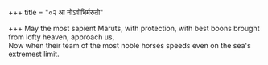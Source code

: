 +++
title = "०२ आ नोऽवोभिर्मरुतो"

+++
May the most sapient Maruts, with protection, with best boons brought from lofty heaven, approach us,  
     Now when their team of the most noble horses speeds even on the sea's extremest limit.
